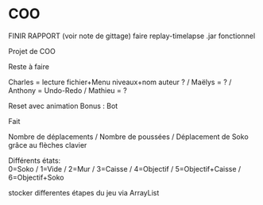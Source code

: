 # COO

FINIR RAPPORT (voir note de gittage)
faire replay-timelapse
.jar fonctionnel




Projet de COO 

Reste à faire 

Charles = lecture fichier+Menu niveaux+nom auteur ? / Maëlys = ? / Anthony = Undo-Redo / Mathieu = ?

Reset avec animation
Bonus : Bot

Fait

Nombre de déplacements / Nombre de poussées / Déplacement de Soko grâce au flèches clavier 

Différents états:             
0=Soko / 1=Vide / 2=Mur / 3=Caisse / 4=Objectif / 5=Objectif+Caisse / 6=Objectif+Soko

stocker differentes étapes du jeu via ArrayList
